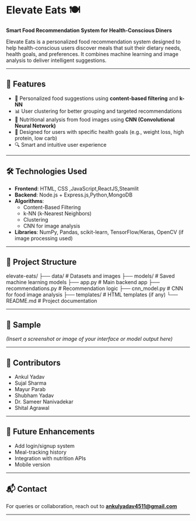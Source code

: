 # Elevate Eats 🍽️  
**Smart Food Recommendation System for Health-Conscious Diners**

Elevate Eats is a personalized food recommendation system designed to help health-conscious users discover meals that suit their dietary needs, health goals, and preferences. It combines machine learning and image analysis to deliver intelligent suggestions.

---

## 🚀 Features

- 🍲 Personalized food suggestions using **content-based filtering** and **k-NN**
- 📊 User clustering for better grouping and targeted recommendations
- 🧠 Nutritional analysis from food images using **CNN (Convolutional Neural Network)**
- 🥗 Designed for users with specific health goals (e.g., weight loss, high protein, low carb)
- 🔍 Smart and intuitive user experience

---

## 🛠️ Technologies Used

- **Frontend**: HTML, CSS ,JavaScript,ReactJS,Steamlit
- **Backend**: Node.js + Express.js,Python,MongoDB
- **Algorithms**:
  - Content-Based Filtering
  - k-NN (k-Nearest Neighbors)
  - Clustering
  - CNN for image analysis
- **Libraries**: NumPy, Pandas, scikit-learn, TensorFlow/Keras, OpenCV (if image processing used)

-----

## 📁 Project Structure
elevate-eats/
├── data/ # Datasets and images
├── models/ # Saved machine learning models
├── app.py # Main backend app
├── recommendations.py # Recommendation logic
├── cnn_model.py # CNN for food image analysis
├── templates/ # HTML templates (if any)
└── README.md # Project documentation


------------------------------------

## 📸 Sample

*(Insert a screenshot or image of your interface or model output here)*

---

## 🤝 Contributors

- Ankul Yadav
- Sujal Sharma
- Mayur Parab
- Shubham Yadav
- Dr. Sameer Nanivadekar
- Shital Agrawal

---

## 📌 Future Enhancements

- Add login/signup system
- Meal-tracking history
- Integration with nutrition APIs
- Mobile version

---

## 📬 Contact

For queries or collaboration, reach out to **ankulyadav4511@gmail.com**

---



